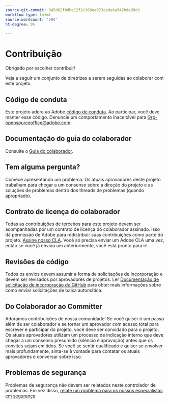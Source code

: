 ```yaml
---
source-git-commit: 345d62fbdbe12f2c369ea073ce8e6e942bdad9c9
workflow-type: tm+mt
source-wordcount: '294'
ht-degree: 0%

---
```

# Contribuição

Obrigado por escolher contribuir!

Veja a seguir um conjunto de diretrizes a serem seguidas ao colaborar com este projeto.

## Código de conduta

Este projeto adere ao Adobe [código de conduta](code-of-conduct.md). Ao participar, você deve manter esse código. Denuncie um comportamento inaceitável para
[Grp-opensourceoffice@adobe.com](mailto:Grp-opensourceoffice@adobe.com).

## Documentação do guia do colaborador

Consulte o [Guia do colaborador](https://experienceleague.adobe.com/docs/contributor/contributor-guide/introduction.html?lang=pt-BR).

## Tem alguma pergunta?

Comece apresentando um problema. Os atuais aprovadores deste projeto trabalham para chegar a um consenso sobre a direção do projeto e as soluções de problemas dentro dos threads de problemas (quando apropriado).

## Contrato de licença do colaborador

Todas as contribuições de terceiros para este projeto devem ser acompanhadas por um contrato de licença do colaborador assinado. Isso dá permissão de Adobe para redistribuir suas contribuições como parte do projeto. [Assine nosso CLA](http://opensource.adobe.com/cla.html). Você só precisa enviar um Adobe CLA uma vez, então se você já enviou um anteriormente, você está pronto para ir!

## Revisões de código

Todos os envios devem assumir a forma de solicitações de incorporação e devem ser revisados por aprovadores de projetos. Ler [Documentação de solicitação de incorporação do GitHub](https://help.github.com/articles/about-pull-requests/)
para obter mais informações sobre como enviar solicitações de baixa automática.

<!--
Lastly, please follow the [pull request template](PULL_REQUEST_TEMPLATE.md) when
submitting a pull request!
-->

## Do Colaborador ao Committer

Adoramos contribuições de nossa comunidade! Se você quiser ir um passo além de ser colaborador e se tornar um aprovador com acesso total para escrever e participar do projeto, você deve ser convidado para o projeto. Os atuais aprovadores utilizam um processo de indicação interno que deve chegar a um consenso presumido (silêncio é aprovação) antes que os convites sejam emitidos. Se você se sentir qualificado e quiser se envolver mais profundamente, sinta-se à vontade para contatar os atuais aprovadores e conversar sobre isso.

## Problemas de segurança

Problemas de segurança não devem ser relatados neste controlador de problemas. Em vez disso, [relate um problema para os nossos especialistas em segurança](https://helpx.adobe.com/br/security/alertus.html)
